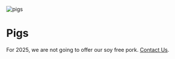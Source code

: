 ![pigs](/sony/pigs1.jpeg "pigs")

# Pigs

For 2025, we are not going to offer our soy free pork. [Contact Us](/contact).